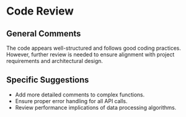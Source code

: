 # Code Review

## General Comments
The code appears well-structured and follows good coding practices. However, further review is needed to ensure alignment with project requirements and architectural design.

## Specific Suggestions
- Add more detailed comments to complex functions.
- Ensure proper error handling for all API calls.
- Review performance implications of data processing algorithms.
